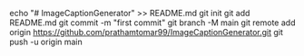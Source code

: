 echo "# ImageCaptionGenerator" >> README.md
git init
git add README.md
git commit -m "first commit"
git branch -M main
git remote add origin https://github.com/prathamtomar99/ImageCaptionGenerator.git
git push -u origin main